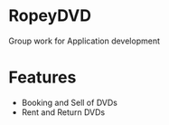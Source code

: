 # RopeyDVD

Group work for Application development 

# Features

- Booking and Sell of DVDs
- Rent and Return DVDs
